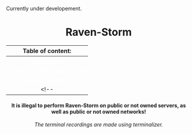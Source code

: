 Currently under developement.

# <center>Raven-Storm</center>

| Table of content: |
|:-----------------:|
| <a style="color: white;" href="https://taguar258.github.io/Raven-Storm/tutorial/installation/">Installation</a> |
| <a style="color: white;" href="https://taguar258.github.io/Raven-Storm/tutorial/basic1/">Execute a basic stress-test</a> |
| <a style="color: white;" href="https://taguar258.github.io/Raven-Storm/tutorial/basic2/">Change strength</a> |
<!--| <a style="color: white;" href="https://taguar258.github.io/Raven-Storm/tutorial/basic3/">Investigation</a> |-->

#### <center> It is illegal to perform Raven-Storm on public or not owned servers, as well as public or not owned networks! </center>



<center><i>The terminal recordings are made using terminalizer.</i></center>
